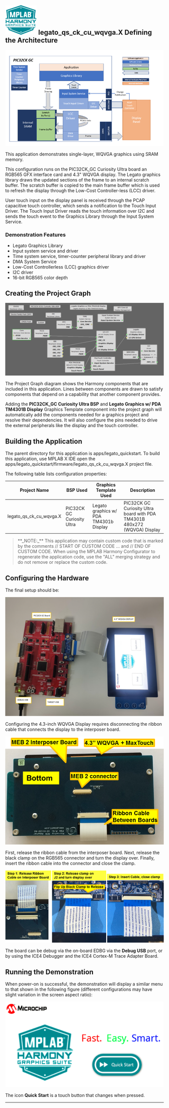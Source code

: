 
![](../../../../docs/images/mhgs.png) legato\_qs\_ck\_cu\_wqvga.X
Defining the Architecture
-------------------------

![](../../../../images/PIC32CKGC_LCC_ARCH.png)

This application demonstrates single-layer, WQVGA graphics using SRAM memory.

This configuration runs on the PIC32CK_GC Curiosity Ultra board an RGB565 GFX interface card and 4.3" WQVGA display. The Legato graphics library draws the updated sections of the frame to an internal scratch buffer. The scratch buffer is copied to the main frame buffer which is used to refresh the display through the Low-Cost Controller-less (LCC) driver.

User touch input on the display panel is received through the PCAP capacitive touch controller, which sends a notification to the Touch Input Driver. The Touch Input Driver reads the touch information over I2C and sends the touch event to the Graphics Library through the Input System Service.

### Demonstration Features 

- Legato Graphics Library
- Input system service and driver
- Time system service, timer-counter peripheral library and driver
- DMA System Service
- Low-Cost Controllerless (LCC) graphics driver
- I2C driver
- 16-bit RGB565 color depth


Creating the Project Graph
--------------------------

![](../../../../images/pic32ck_gc_qk_wqvga_pg.png)

The Project Graph diagram shows the Harmony components that are included in this application. Lines between components are drawn to satisfy components that depend on a capability that another component provides.

Adding the **PIC32CK_GC Curiosity Ultra BSP** and **Legato Graphics w/ PDA TM4301B Display** Graphics Template component into the project graph will automatically add the components needed for a graphics project and resolve their dependencies. It will also configure the pins needed to drive the external peripherals like the display and the touch controller.  

Building the Application
------------------------

The parent directory for this application is apps/legato_quickstart. To build this application, use MPLAB X IDE open the apps/legato_quickstart/firmware/legato_qs_ck_cu_wqvga.X project file.

The following table lists configuration properties:  

| Project Name  | BSP Used |Graphics Template Used | Description |
|---------------| ---------|---------------| ---------|
| legato_qs_ck_cu_wqvga.X |PIC32CK GC Curiosity Ultra| Legato graphics w/ PDA TM4301b Display | PIC32CK GC Curiosity Ultra board with PDA TM4301B 480x272 (WQVGA) Display |

> \*\*\_NOTE:\_\*\* This application may contain custom code that is marked by the comments // START OF CUSTOM CODE ... and // END OF CUSTOM CODE. When using the MPLAB Harmony Configurator to regenerate the application code, use the "ALL" merging strategy and do not remove or replace the custom code.

Configuring the Hardware
------------------------

The final setup should be: 

![](../../../../images/pic32_ck_cu_wqvga_config.png)

Configuring the 4.3-inch WQVGA Display requires disconnecting the ribbon cable that connects the display to the interposer board.

![](../../../../images/e70_xu_tm4301b_conf2.png)

First, release the ribbon cable from the interposer board. Next, release the black clamp on the RGB565 connector and turn the display over. Finally, insert the ribbon cable into the connector and close the clamp.

![](../../../../images/e70_xu_tm4301b_conf3.png)

The board can be debug via the on-board EDBG via the **Debug USB** port, or by using the ICE4 Debugger and the ICE4 Cortex-M Trace Adapter Board.


Running the Demonstration
-------------------------

When power-on is successful, the demonstration will display a similar menu to that shown in the following figure (different configurations may have slight variation in the screen aspect ratio):

![](../../../../images/legato_quickstart.png)

The icon **Quick Start** is a touch button that changes when pressed.

* * * * *
